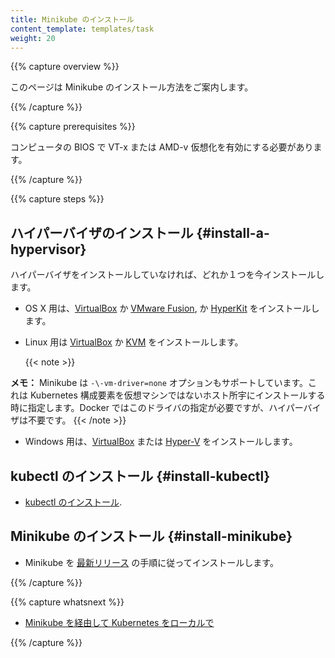 ```yaml
---
title: Minikube のインストール
content_template: templates/task
weight: 20
---
```


{{% capture overview %}}

<!--
This page shows how to install Minikube.
-->
このページは Minikube のインストール方法をご案内します。

{{% /capture %}}

{{% capture prerequisites %}}

<!--
VT-x or AMD-v virtualization must be enabled in your computer's BIOS.
-->
コンピュータの BIOS で VT-x または AMD-v 仮想化を有効にする必要があります。

{{% /capture %}}

{{% capture steps %}}

<!--
## Install a Hypervisor
-->
## ハイパーバイザのインストール {#install-a-hypervisor}

<!--
If you do not already have a hypervisor installed, install one now.
-->
ハイパーバイザをインストールしていなければ、どれか１つを今インストールします。

<!--
* For OS X, install
[VirtualBox](https://www.virtualbox.org/wiki/Downloads) or
[VMware Fusion](https://www.vmware.com/products/fusion), or
[HyperKit](https://github.com/moby/hyperkit).
* For Linux, install
[VirtualBox](https://www.virtualbox.org/wiki/Downloads) or
[KVM](http://www.linux-kvm.org/).
-->
* OS X 用は、[VirtualBox](https://www.virtualbox.org/wiki/Downloads) か [VMware Fusion](https://www.vmware.com/products/fusion), か [HyperKit](https://github.com/moby/hyperkit) をインストールします。

* Linux 用は [VirtualBox](https://www.virtualbox.org/wiki/Downloads) か [KVM](http://www.linux-kvm.org/) をインストールします。

  {{< note >}}
<!--
   **Note:** Minikube also supports a `-\-vm-driver=none` option that runs the Kubernetes components on the host and not in a VM.  Docker is required to use this driver but a hypervisor is not required.
-->
  **メモ：** Minikube は `-\-vm-driver=none` オプションもサポートしています。これは Kubernetes 構成要素を仮想マシンではないホスト所宇にインストールする時に指定します。Docker ではこのドライバの指定が必要ですが、ハイパーバイザは不要です。
  {{< /note >}}

<!--
* For Windows, install
[VirtualBox](https://www.virtualbox.org/wiki/Downloads) or
[Hyper-V](https://msdn.microsoft.com/en-us/virtualization/hyperv_on_windows/quick_start/walkthrough_install).
-->
* Windows 用は、[VirtualBox](https://www.virtualbox.org/wiki/Downloads) または [Hyper-V](https://msdn.microsoft.com/en-us/virtualization/hyperv_on_windows/quick_start/walkthrough_install) をインストールします。

<!--
## Install kubectl
-->
## kubectl のインストール {#install-kubectl}

* [kubectl のインストール](/jp/docs/tasks/tools/install-kubectl/).

<!--
## Install Minikube
-->
## Minikube のインストール {#install-minikube}

<!--
* Install Minikube according to the instructions for the
[latest release](https://github.com/kubernetes/minikube/releases).
-->
* Minikube を [最新リリース](https://github.com/kubernetes/minikube/releases) の手順に従ってインストールします。

{{% /capture %}}

{{% capture whatsnext %}}
<!--
* [Running Kubernetes Locally via Minikube](/docs/getting-started-guides/minikube/)
-->
* [Minikube を経由して Kubernetes をローカルで](/jp/docs/getting-started-guides/minikube/)


{{% /capture %}}


